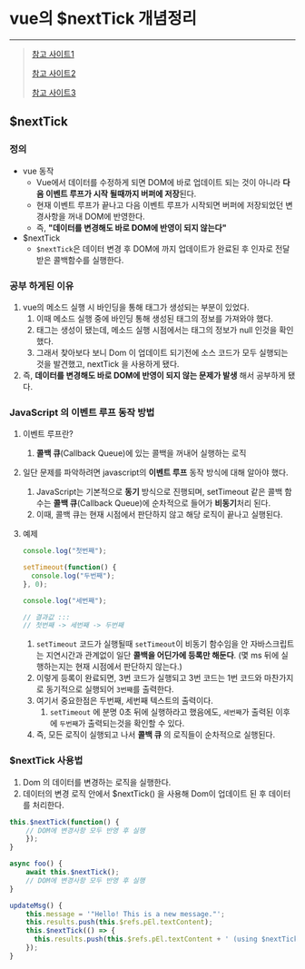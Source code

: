 # vue의 $nextTick 개념정리

---

>[참고 사이트1](https://velog.io/@ganu/Vue-nextTick-%EC%95%8C%EC%95%84%EB%B3%B4%EA%B8%B0)
>
>[참고 사이트2](https://www.w3schools.com/vue/ref_metNextTick.php)
>
>[참고 사이트3](https://v2.vuejs.org/v2/guide/reactivity#Async-Update-Queue)

## $nextTick

### 정의 

- vue 동작
  - Vue에서 데이터를 수정하게 되면 DOM에 바로 업데이트 되는 것이 아니라 **다음 이벤트 루프가 시작 될때까지 버퍼에 저장**된다. 
  - 현재 이벤트 루프가 끝나고 다음 이벤트 루프가 시작되면 버퍼에 저장되었던 변경사항을 꺼내 DOM에 반영한다. 
  - 즉, **"데이터를 변경해도 바로 DOM에 반영이 되지 않는다"** 
- $nextTick
  - `$nextTick`은 데이터 변경 후 DOM에 까지 업데이트가 완료된 후 인자로 전달받은 콜백함수를 실행한다. 

### 공부 하게된 이유 

1. vue의 메소드 실행 시 바인딩을 통해  태그가 생성되는 부분이 있었다. 
   1. 이때 메소드 실행 중에 바인딩 통해 생성된 태그의 정보를 가져와야 했다. 
   2. 태그는 생성이 됐는데, 메소드 실행 시점에서는 태그의 정보가 null 인것을 확인했다. 
   3. 그래서 찾아보다 보니 Dom 이 업데이트 되기전에 소스 코드가 모두 실행되는 것을 발견했고, nextTick 을 사용하게 됐다. 
2. 즉, **데이터를 변경해도 바로 DOM에 반영이 되지 않는 문제가 발생** 해서 공부하게 됐다. 

### JavaScript 의 이벤트 루프 동작 방법 

1. 이벤트 루프란? 

   1. **콜백 큐**(Callback Queue)에 있는 콜백을 꺼내어 실행하는 로직

2. 일단 문제를 파악하려면 javascript의 **이벤트 루프** 동작 방식에 대해 알아야 했다. 

   1. JavaScript는 기본적으로 **동기** 방식으로 진행되며, setTimeout 같은 콜백 함수는 **콜백 큐**(Callback Queue)에 순차적으로 들어가  **비동기**처리 된다. 
   2. 이때, 콜백 큐는 현재 시점에서 판단하지 않고 해당 로직이 끝나고 실행된다. 

3. 예제

   ```js
   console.log("첫번째");
   
   setTimeout(function() {
     console.log("두번째");
   }, 0);
   
   console.log("세번째");
   
   // 결과값 :::  
   // 첫번째 -> 세번째 -> 두번째 
   ```

   1. `setTimeout` 코드가 실행될때 `setTimeout`이 비동기 함수임을 안 자바스크립트는 지연시간과 관계없이 일단 **콜백을 어딘가에 등록만 해둔다**. (몇 ms 뒤에 실행하는지는 현재 시점에서 판단하지 않는다.) 
   2. 이렇게 등록이 완료되면, 3번 코드가 실행되고 3번 코드는 1번 코드와 마찬가지로 동기적으로 실행되어 `3번째`를 출력한다. 
   3. 여기서 중요한점은 두번째, 세번째 텍스트의 출력이다. 
      1. `setTimeout` 에 분명 0초 뒤에 실행하라고 했음에도, `세번째`가 출력된 이후에 `두번째`가 출력되는것을 확인할 수 있다. 
   4. 즉, 모든 로직이 실행되고 나서 **콜백 큐** 의 로직들이 순차적으로 실행된다. 

### $nextTick 사용법

1. Dom 의 데이터를 변경하는 로직을 실행한다. 
2. 데이터의 변경 로직 안에서 $nextTick() 을 사용해 Dom이 업데이트 된 후 데이터를 처리한다. 

```js
this.$nextTick(function() { 
    // DOM에 변경사항 모두 반영 후 실행
    }); 
}

async foo() {
    await this.$nextTick();
    // DOM에 변경사항 모두 반영 후 실행
}

updateMsg() {
    this.message = '"Hello! This is a new message."';
    this.results.push(this.$refs.pEl.textContent);
    this.$nextTick(() => {
      this.results.push(this.$refs.pEl.textContent + ' (using $nextTick())');
    });
}
```



